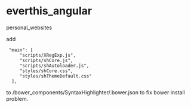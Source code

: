 everthis_angular
================

personal_websites

add

     "main": [
	     "scripts/XRegExp.js",
	     "scripts/shCore.js",
	     "scripts/shAutoloader.js",
	     "styles/shCore.css",
	     "styles/shThemeDefault.css"
      ],

  to /bower_components/SyntaxHighlighter/.bower.json to fix bower install problem.
